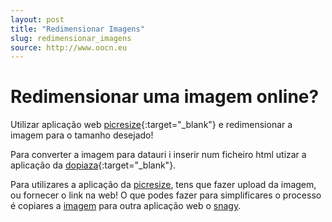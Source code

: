```yaml
---
layout: post
title: "Redimensionar Imagens"
slug: redimensionar_imagens
source: http://www.oocn.eu
---
```


Redimensionar uma imagem online?
====

Utilizar aplicação web [picresize](http://www.picresize.com/){:target="_blank"} e redimensionar a imagem para o tamanho desejado!

Para converter a imagem para datauri i inserir num ficheiro html utizar a aplicação da [dopiaza](http://dopiaza.org/tools/datauri/index.php){:target="_blank"}.

Para utilizares a aplicação da [picresize], tens que fazer upload da imagem, ou fornecer o link na web! O que podes fazer para simplificares o processo é copiares a [imagem][2] para outra aplicação web o [snagy].






[picresize]:http://www.picresize.com
[snagy]:http://www.snag.gy
[2]:http://www.snag.gy
